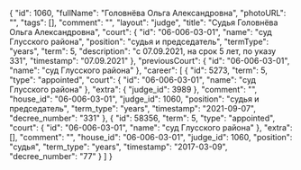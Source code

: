 {
    "id": 1060,
    "fullName": "Головнёва Ольга Александровна",
    "photoURL": "",
    "tags": [],
    "comment": "",
    "layout": "judge",
    "title": "Судья Головнёва Ольга Александровна",
    "court": {
        "id": "06-006-03-01",
        "name": "суд Глусского района",
        "position": "судья и председатель",
        "termType": "years",
        "term": 5,
        "description": "c 07.09.2021, на срок 5 лет, по указу 331",
        "timestamp": "07.09.2021"
    },
    "previousCourt": {
        "id": "06-006-03-01",
        "name": "суд Глусского района"
    },
    "career": [
        {
            "id": 5273,
            "term": 5,
            "type": "appointed",
            "court": {
                "id": "06-006-03-01",
                "name": "суд Глусского района"
            },
            "extra": {
                "judge_id": 3989
            },
            "comment": "",
            "house_id": "06-006-03-01",
            "judge_id": 1060,
            "position": "судья и председатель",
            "term_type": "years",
            "timestamp": "2021-09-07",
            "decree_number": "331"
        },
        {
            "id": 58356,
            "term": 5,
            "type": "appointed",
            "court": {
                "id": "06-006-03-01",
                "name": "суд Глусского района"
            },
            "extra": [],
            "comment": "",
            "house_id": "06-006-03-01",
            "judge_id": 1060,
            "position": "судья",
            "term_type": "years",
            "timestamp": "2017-03-09",
            "decree_number": "77"
        }
    ]
}